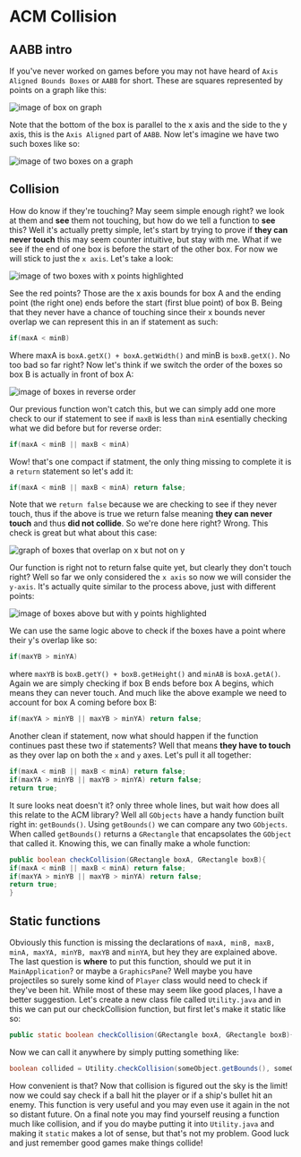 # ACM Collision

## AABB intro
If you've never worked on games before you may not have heard of `Axis Aligned Bounds Boxes` or `AABB` for short. These are squares represented by points on a graph like this:

![image of box on graph](boxGraph.png)

Note that the bottom of the box is parallel to the x axis and the side to the y axis, this is the `Axis Aligned` part of `AABB`. Now let's imagine we have two such boxes like so: 

![image of two boxes on a graph](graphBoxesNoTouch.png)

## Collision

How do know if they're touching? May seem simple enough right? we look at them and **see** them not touching, but how do we tell a function to **see** this? Well it's actually pretty simple, let's start by trying to prove if **they can never touch** this may seem counter intuitive, but stay with me. What if we see if the end of one box is before the start of the other box. For now we will stick to just the `x axis`. Let's take a look:

![image of two boxes with x points highlighted](graphBoxesNTxExample.png)

See the red points? Those are the x axis bounds for box A and the ending point (the right one) ends before the start (first blue point) of box B. Being that they never have a chance of touching since their x bounds never overlap we can represent this in an if statement as such:

```java 
if(maxA < minB)
```
Where maxA is ```boxA.getX() + boxA.getWidth()``` and minB is ```boxB.getX()```. No too bad so far right? Now let's think if we switch the order of the boxes so box B is actually in front of box A:

![image of boxes in reverse order](boxGraphSwitched.png)

Our previous function won't catch this, but we can simply add one more check to our if statement to see if ```maxB``` is less than ```minA``` esentially checking what we did before but for reverse order:


```java 
if(maxA < minB || maxB < minA)
```

Wow! that's one compact if statment, the only thing missing to complete it is a ``` return ``` statement so let's add it:


```java 
if(maxA < minB || maxB < minA) return false;
```
Note that we ``` return false ``` because we are checking to see if they never touch, thus if the above is true we return false meaning **they can never touch** and thus **did not collide**. So we're done here right? Wrong. This check is great but what about this case:

![graph of boxes that overlap on x but not on y](graphNoTouchY.png)

Our function is right not to return false quite yet, but clearly they don't touch right? Well so far we only considered the `x axis` so now we will consider the `y-axis`. It's actually quite similar to the process above, just with different points:

![image of boxes above but with y points highlighted](graphNoTouchYpoints.png)

We can use the same logic above to check if the boxes have a point where their y's overlap like so:

```java
if(maxYB > minYA)
```

where ```maxYB``` is ```boxB.getY() + boxB.getHeight()``` and ```minAB``` is ```boxA.getA()```. Again we are simply checking if box B ends before box A begins, which means they can never touch. And much like the above example we need to account for box A coming before box B:

```java
if(maxYA > minYB || maxYB > minYA) return false;
```

Another clean if statement, now what should happen if the function continues past these two if statements? Well that means **they have to touch** as they over lap on both the `x` and `y` axes. Let's pull it all together:

```java
if(maxA < minB || maxB < minA) return false;
if(maxYA > minYB || maxYB > minYA) return false;
return true;
```
It sure looks neat doesn't it? only three whole lines, but wait how does all this relate to the ACM library? Well all ```GObjects``` have a handy function built right in: ```getBounds()```. Using ```getBounds()``` we can compare any two ```GObjects```. When called ```getBounds()``` returns a ```GRectangle``` that encapsolates the ```GObject``` that called it. Knowing this, we can finally make a whole function:

```java
public boolean checkCollision(GRectangle boxA, GRectangle boxB){
if(maxA < minB || maxB < minA) return false;
if(maxYA > minYB || maxYB > minYA) return false;
return true;
}
```

## Static functions
Obviously this function is missing the declarations of ```maxA, minB, maxB, minA, maxYA, minYB, maxYB``` and ```minYA```, but hey they are explained above. The last question is **where** to put this function, should we put it in ```MainApplication```? or maybe a ```GraphicsPane```? Well maybe you have projectiles so surely some kind of ```Player``` class would need to check if they've been hit. While most of these may seem like good places, I have a better suggestion. Let's create a new class file called ```Utility.java``` and in this we can put our checkCollision function, but first let's make it static like so: 

```java
public static boolean checkCollision(GRectangle boxA, GRectangle boxB){
```
Now we can call it anywhere by simply putting something like:

```java
boolean collided = Utility.checkCollision(someObject.getBounds(), someOtherObject.getBounds()); 
```

How convenient is that? Now that collision is figured out the sky is the limit! now we could say check if a ball hit the player or if a ship's bullet hit an enemy. This function is very useful and you may even use it again in the not so distant future. On a final note you may find yourself reusing a function much like collision, and if you do maybe putting it into ```Utility.java``` and making it ```static``` makes a lot of sense, but that's not my problem. Good luck and just remember good games make things collide!


